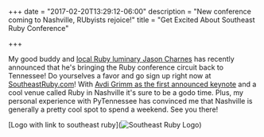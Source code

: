 +++
date = "2017-02-20T13:29:12-06:00"
description = "New conference coming to Nashville, RUbyists rejoice!"
title = "Get Excited About Southeast Ruby Conference"

+++

My good buddy and [local Ruby luminary Jason Charnes](https://twitter.com/jmcharnes) has recently announced that he's bringing the Ruby conference circuit back to Tennessee!  Do yourselves a favor and go sign up right now at [SoutheastRuby.com](https://southeastruby.com/)!  With [Avdi Grimm as the first announced keynote](http://www.virtuouscode.com/) and a cool venue called Ruby in Nashville it's sure to be a godo time.  Plus, my personal experience with PyTennessee has convinced me that Nashville is generally a pretty cool spot to spend a weekend.  See you there!

[Logo with link to southeast ruby](![Southeast Ruby Logo](https://southeastruby.com/images/logo.svg))
